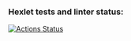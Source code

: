 ### Hexlet tests and linter status:
[![Actions Status](https://github.com/fedorovaea18/java-project-99/actions/workflows/hexlet-check.yml/badge.svg)](https://github.com/fedorovaea18/java-project-99/actions)